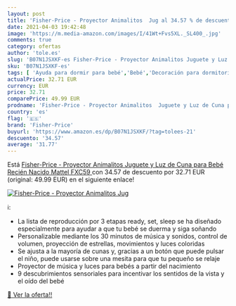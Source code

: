 ```yaml
---
layout: post
title: 'Fisher-Price - Proyector Animalitos  Jug al 34.57 % de descuento'
date: 2021-04-03 19:42:48
image: 'https://m.media-amazon.com/images/I/41Wt+Fvs5XL._SL400_.jpg'
comments: true
category: ofertas
author: 'tole.es'
slug: 'B07N1JSXKF-es Fisher-Price - Proyector Animalitos Juguete y Luz de Cuna...'
sku: 'B07N1JSXKF-es'
tags: [ 'Ayuda para dormir para bebé','Bebé','Decoración para dormitorio de bebé','Dormitorio','bebé','fisher-price', ]
actualPrice: 32.71 EUR
currency: EUR
price: 32.71
comparePrice: 49.99 EUR
prodname: 'Fisher-Price - Proyector Animalitos  Juguete y Luz de Cuna para Bebé Recién Nacido  Mattel FXC59 '
country: 'es'
flag: '🇪🇸'
brand: 'Fisher-Price'
buyurl: 'https://www.amazon.es/dp/B07N1JSXKF/?tag=tolees-21'
descuento: '34.57'
average: '31.77'
---
```


Está [Fisher-Price - Proyector Animalitos  Juguete y Luz de Cuna para Bebé Recién Nacido  Mattel FXC59 ](https://www.amazon.es/dp/B07N1JSXKF/?tag=tolees-21) con 34.57 de descuento por 32.71 EUR (original: 49.99 EUR) en el siguiente enlace!

[![Fisher-Price - Proyector Animalitos  Jug](https://m.media-amazon.com/images/I/41Wt+Fvs5XL._SL400_.jpg)](https://www.amazon.es/dp/B07N1JSXKF/?tag=tolees-21)

ℹ️:

- La lista de reproducción por 3 etapas ready, set, sleep se ha diseñado especialmente para ayudar a que tu bebé se duerma y siga soñando
- Personalizable mediante los 30 minutos de música y sonidos, control de volumen, proyección de estrellas, movimientos y luces coloridas
- Se ajusta a la mayoría de cunas y, gracias a un botón que puede pulsar el niño, puede usarse sobre una mesita para que tu pequeño se relaje
- Proyector de música y luces para bebés a partir del nacimiento
- 9 descubrimientos sensoriales para incentivar los sentidos de la vista y el oído del bebé

[🛒 Ver la oferta!!](https://www.amazon.es/dp/B07N1JSXKF/?tag=tolees-21)
